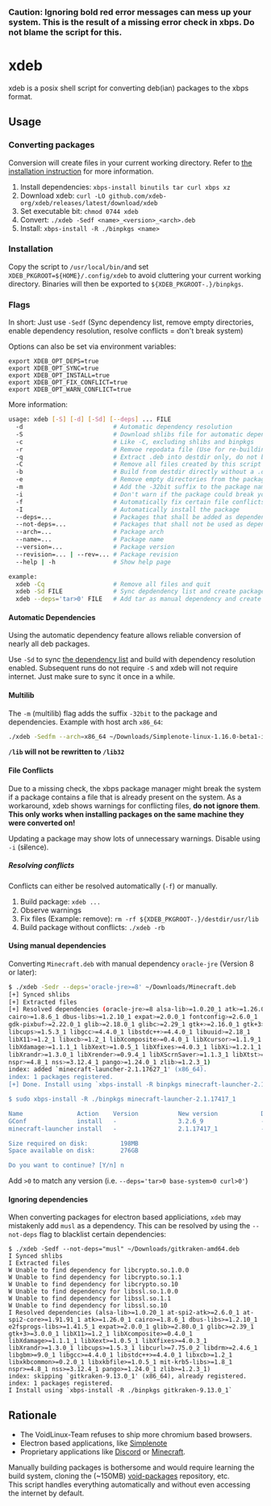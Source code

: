 ### Caution: Ignoring bold red error messages can mess up your system. This is the result of a missing error check in xbps. Do not blame the script for this.

# xdeb
xdeb is a posix shell script for converting deb(ian) packages to the xbps format.

## Usage

### Converting packages
Conversion will create files in your current working directory. Refer to [the installation instruction](#Installation) for more information.

1. Install dependencies: `xbps-install binutils tar curl xbps xz`
2. Download xdeb: `curl -LO github.com/xdeb-org/xdeb/releases/latest/download/xdeb`
3. Set executable bit: `chmod 0744 xdeb`
4. Convert: `./xdeb -Sedf <name>_<version>_<arch>.deb`
5. Install: `xbps-install -R ./binpkgs <name>`

### Installation
Copy the script to `/usr/local/bin/`and set `XDEB_PKGROOT=${HOME}/.config/xdeb` to avoid cluttering your current working directory.
Binaries will then be exported to `${XDEB_PKGROOT-.}/binpkgs`.

### Flags
In short: Just use `-Sedf` (Sync dependency list, remove empty directories, enable dependency resolution, resolve conflicts = don't break system)

Options can also be set via environment variables:
```
export XDEB_OPT_DEPS=true
export XDEB_OPT_SYNC=true
export XDEB_OPT_INSTALL=true
export XDEB_OPT_FIX_CONFLICT=true
export XDEB_OPT_WARN_CONFLICT=true
```

More information:
```sh
usage: xdeb [-S] [-d] [-Sd] [--deps] ... FILE
  -d                         # Automatic dependency resolution
  -S                         # Download shlibs file for automatic dependencies
  -c                         # Like -C, excluding shlibs and binpkgs
  -r                         # Remvoe repodata file (Use for re-building)
  -q                         # Extract .deb into destdir only, do not build
  -C                         # Remove all files created by this script
  -b                         # Build from destdir directly without a .deb file
  -e                         # Remove empty directories from the package
  -m                         # Add the -32bit suffix to the package name
  -i                         # Don't warn if the package could break your system
  -f                         # Automatically fix certain file conflicts
  -I                         # Automatically install the package
  --deps=...                 # Packages that shall be added as dependencies
  --not-deps=...             # Packages that shall not be used as dependencies
  --arch=...                 # Package arch
  --name=...                 # Package name
  --version=...              # Package version
  --revision=... | --rev=... # Package revision
  --help | -h                # Show help page

example:
  xdeb -Cq                   # Remove all files and quit
  xdeb -Sd FILE              # Sync depdendency list and create package
  xdeb --deps='tar>0' FILE   # Add tar as manual dependency and create package
```

#### Automatic Dependencies
Using the automatic dependency feature allows reliable conversion of nearly all deb packages.

Use `-Sd` to sync [the dependency list](https://raw.githubusercontent.com/void-linux/void-packages/master/common/shlibs) and build with dependency resolution enabled.
Subsequent runs do not require `-S` and xdeb will not require internet. Just make sure to sync it once in a while.

#### Multilib
The `-m` (multilib) flag adds the suffix `-32bit` to the package and dependencies.
Example with host arch `x86_64`:
```sh
./xdeb -Sedfm --arch=x86_64 ~/Downloads/Simplenote-linux-1.16.0-beta1-i386.deb
```
**`/lib` will not be rewritten to `/lib32`**

#### File Conflicts
Due to a missing check, the xbps package manager might break the system if a package contains a file that is already present on the system.
As a workaround, xdeb shows warnings for conflicting files, **do not ignore them**.
**This only works when installing packages on the same machine they were converted on!**

Updating a package may show lots of unnecessary warnings. Disable using `-i` (s**i**lence).

##### Resolving conflicts
Conflicts can either be resolved automatically (`-f`) or manually.

1. Build package: `xdeb ...`
2. Observe warnings
3. Fix files (Example: remove): `rm -rf ${XDEB_PKGROOT-.}/destdir/usr/lib`
4. Build package without conflicts: `./xdeb -rb`

#### Using manual dependencies
Converting `Minecraft.deb` with manual dependency `oracle-jre` (Version 8 or later):
```sh
$ ./xdeb -Sedr --deps='oracle-jre>=8' ~/Downloads/Minecraft.deb
[+] Synced shlibs
[+] Extracted files
[+] Resolved dependencies (oracle-jre>=8 alsa-lib>=1.0.20_1 atk>=1.26.0_1
cairo>=1.8.6_1 dbus-libs>=1.2.10_1 expat>=2.0.0_1 fontconfig>=2.6.0_1
gdk-pixbuf>=2.22.0_1 glib>=2.18.0_1 glibc>=2.29_1 gtk+>=2.16.0_1 gtk+3>=3.0.0_1
libcups>=1.5.3_1 libgcc>=4.4.0_1 libstdc++>=4.4.0_1 libuuid>=2.18_1
libX11>=1.2_1 libxcb>=1.2_1 libXcomposite>=0.4.0_1 libXcursor>=1.1.9_1
libXdamage>=1.1.1_1 libXext>=1.0.5_1 libXfixes>=4.0.3_1 libXi>=1.2.1_1
libXrandr>=1.3.0_1 libXrender>=0.9.4_1 libXScrnSaver>=1.1.3_1 libXtst>=1.0.3_1
nspr>=4.8_1 nss>=3.12.4_1 pango>=1.24.0_1 zlib>=1.2.3_1)
index: added `minecraft-launcher-2.1.17627_1' (x86_64).
index: 1 packages registered.
[+] Done. Install using `xbps-install -R binpkgs minecraft-launcher-2.1.17627_1`

$ sudo xbps-install -R ./binpkgs minecraft-launcher-2.1.17417_1

Name               Action    Version           New version            Download size
GConf              install   -                 3.2.6_9                - 
minecraft-launcher install   -                 2.1.17417_1            - 

Size required on disk:         198MB
Space available on disk:       276GB

Do you want to continue? [Y/n] n
```
Add `>0` to match any version (i.e. `--deps='tar>0 base-system>0 curl>0'`)


#### Ignoring dependencies

When converting packages for electron based appliciations, `xdeb` may
mistakenly add `musl` as a dependency. This can be resolved by using the
`--not-deps` flag to blacklist certain dependencies:

```
$ ./xdeb -Sedf --not-deps="musl" ~/Downloads/gitkraken-amd64.deb
I Synced shlibs
I Extracted files
W Unable to find dependency for libcrypto.so.1.0.0
W Unable to find dependency for libcrypto.so.1.1
W Unable to find dependency for libcrypto.so.10
W Unable to find dependency for libssl.so.1.0.0
W Unable to find dependency for libssl.so.1.1
W Unable to find dependency for libssl.so.10
I Resolved dependencies (alsa-lib>=1.0.20_1 at-spi2-atk>=2.6.0_1 at-spi2-core>=1.91.91_1 atk>=1.26.0_1 cairo>=1.8.6_1 dbus-libs>=1.2.10_1 e2fsprogs-libs>=1.41.5_1 expat>=2.0.0_1 glib>=2.80.0_1 glibc>=2.39_1 gtk+3>=3.0.0_1 libX11>=1.2_1 libXcomposite>=0.4.0_1 libXdamage>=1.1.1_1 libXext>=1.0.5_1 libXfixes>=4.0.3_1 libXrandr>=1.3.0_1 libcups>=1.5.3_1 libcurl>=7.75.0_2 libdrm>=2.4.6_1 libgbm>=9.0_1 libgcc>=4.4.0_1 libstdc++>=4.4.0_1 libxcb>=1.2_1 libxkbcommon>=0.2.0_1 libxkbfile>=1.0.5_1 mit-krb5-libs>=1.8_1 nspr>=4.8_1 nss>=3.12.4_1 pango>=1.24.0_1 zlib>=1.2.3_1)
index: skipping `gitkraken-9.13.0_1' (x86_64), already registered.
index: 1 packages registered.
I Install using `xbps-install -R ./binpkgs gitkraken-9.13.0_1`
```

## Rationale

- The VoidLinux-Team refuses to ship more chromium based browsers.
- Electron based applications, like [Simplenote](https://simplenote.com/)
- Proprietary applications like [Discord](https://discord.gg) or [Minecraft](https://minecraft.net).

Manually building packages is bothersome and would require learning the build system, cloning the (~150MB) [void-packages](https://github.com/void-linux/void-packages) repository, etc.<br>
This script handles everything automatically and without even accessing the internet by default.
